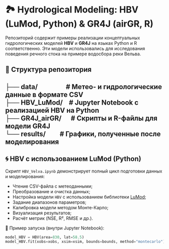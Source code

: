 # 🏞️ Hydrological Modeling: HBV (LuMod, Python) & GR4J (airGR, R)

Репозиторий содержит примеры реализации концептуальных гидрологических моделей **HBV** и **GR4J** на языках Python и R соответственно. Эти модели использовались для исследования поведения речного стока на примере водосбора реки Вельва.

## 📁 Структура репозитория
├── data/ &nbsp;&nbsp;&nbsp;&nbsp;&nbsp;&nbsp;&nbsp;&nbsp;&nbsp;&nbsp;&nbsp;&nbsp;&nbsp;&nbsp;&nbsp;&nbsp; # Метео- и гидрологические данные в формате CSV<br>
├── HBV_LuMod/ &nbsp;&nbsp; # Jupyter Notebook с реализацией HBV на Python<br>
├── GR4J_airGR/ &nbsp;&nbsp;&nbsp;&nbsp; # Скрипты и R-файлы для модели GR4J<br>
└── results/&nbsp;&nbsp;&nbsp;&nbsp;&nbsp;&nbsp;&nbsp;&nbsp; # Графики, полученные после моделирования
---

## 🌀 HBV с использованием LuMod (Python)

Скрипт `HBV_Velva.ipynb` демонстрирует полный цикл подготовки данных и моделирования:

- Чтение CSV-файла с метеоданными;
- Преобразование и очистка данных;
- Настройка модели `HBV` с использованием библиотеки [LuMod](https://github.com/hydrogo/lumod);
- Задание диапазонов параметров;
- Калибровка модели методом Монте-Карло;
- Визуализация результатов;
- Расчёт метрик (NSE, R², RMSE и др.).

📌 Пример запуска (внутри Jupyter Notebook):

```python
model_HBV = HBV(area=830, lat=58.5)
model_HBV.fit(xobs=xobs, xsim=xsim, bounds=bounds, method="montecarlo")
